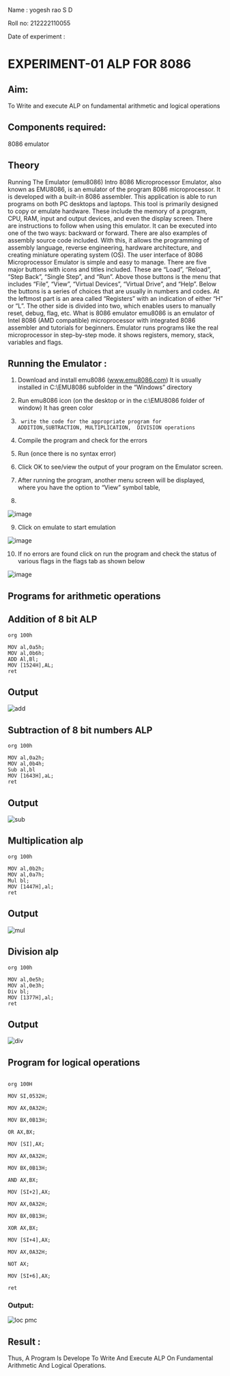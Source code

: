 Name : yogesh rao S D

Roll no: 212222110055

Date of experiment :

# EXPERIMENT-01 ALP FOR 8086

## Aim:
To Write and execute ALP on fundamental arithmetic and logical operations

## Components required: 
8086  emulator 

## Theory 
Running The Emulator (emu8086) Intro 8086 Microprocessor Emulator, also known as EMU8086, is an emulator of the program 8086 microprocessor. It is developed with a built-in 8086 assembler. This application is able to run programs on both PC desktops and laptops. This tool is primarily designed to copy or emulate hardware. These include the memory of a program, CPU, RAM, input and output devices, and even the display screen. There are instructions to follow when using this emulator. It can be executed into one of the two ways: backward or forward. There are also examples of assembly source code included. With this, it allows the programming of assembly language, reverse engineering, hardware architecture, and creating miniature operating system (OS). The user interface of 8086 Microprocessor Emulator is simple and easy to manage. There are five major buttons with icons and titles included. These are “Load”, “Reload”, “Step Back”, “Single Step”, and “Run”. Above those buttons is the menu that includes “File”, “View”, “Virtual Devices”, “Virtual Drive”, and “Help”. Below the buttons is a series of choices that are usually in numbers and codes. At the leftmost part is an area called “Registers” with an indication of either “H” or “L”. The other side is divided into two, which enables users to manually reset, debug, flag, etc. What is 8086 emulator emu8086 is an emulator of Intel 8086 (AMD compatible) microprocessor with integrated 8086 assembler and tutorials for beginners. Emulator runs programs like the real microprocessor in step-by-step mode. it shows registers, memory, stack, variables and flags.


 ## Running the Emulator :
1.	Download and install emu8086 (www.emu8086.com) It is usually installed in C:\EMU8086 subfolder in the “Windows” directory
2.	  Run  emu8086 icon (on the desktop or in the c:\EMU8086 folder of window) It has green color 
 
 
3.		write the code for the appropriate program for ADDITION,SUBTRACTION, MULTIPLICATION,  DIVISION operations 

4.	 Compile the program and check for the errors 
5.	Run (once there is no syntax error) 

6.	Click OK to see/view the output of your program on the Emulator screen. 


7.	After running the program, another menu screen will be displayed, where you have the option to “View” symbol table,
8.	 


![image](https://user-images.githubusercontent.com/36288975/189273263-d65baae9-4b8f-4723-afb3-c0ffa4052b04.png)











9.	Click on emulate to start emulation 








![image](https://user-images.githubusercontent.com/36288975/189273273-9bb36ec1-e2e8-4892-8d35-37707332bfdc.png)








10.	If no errors are found click on run the program and check the status of various flags in the flags tab as shown below 






![image](https://user-images.githubusercontent.com/36288975/189273277-113a2a33-4a40-4ff8-95a5-ecd3a1f504fe.png)







## Programs for arithmetic  operations

## Addition  of 8 bit ALP 
```
org 100h

MOV al,0a5h;
MOV al,0b6h;
ADD Al,Bl;
MOV [1524H],AL;
ret
```
## Output  

![add](https://github.com/yogeshrao05/EXPERIMENT--01-ALP-FOR-8086/assets/122008288/d93c558e-e9cb-42fb-b1d8-5a573872ce9f)


## Subtraction   of 8 bit numbers  ALP 
```
org 100h

MOV al,0a2h;
MOV al,0b4h;
Sub al,bl
MOV [1643H],aL;
ret

```
 
## Output  


![sub](https://github.com/yogeshrao05/EXPERIMENT--01-ALP-FOR-8086/assets/122008288/e44be22c-ba65-40ac-b8cb-03b690d4e476)


## Multiplication alp 
```
org 100h

MOV al,0b2h;
MOV al,0a7h;
Mul bl;
MOV [1447H],al;
ret
```

 ## Output  



 ![mul](https://github.com/yogeshrao05/EXPERIMENT--01-ALP-FOR-8086/assets/122008288/f59971e6-f623-4e66-8ca1-24e877f5eec0)



## Division alp 
```
org 100h

MOV al,0e5h;
MOV al,0e3h;
Div bl;
MOV [1377H],al;
ret
```

## Output  



![div](https://github.com/yogeshrao05/EXPERIMENT--01-ALP-FOR-8086/assets/122008288/68194fdf-77da-4fe2-93ac-eb3e6db5dde3)

## Program for logical  operations
```

org 100H  

MOV SI,0532H;

MOV AX,0A32H;

MOV BX,0B13H;

OR AX,BX;

MOV [SI],AX;

MOV AX,0A32H;

MOV BX,0B13H;

AND AX,BX; 

MOV [SI+2],AX;

MOV AX,0A32H;

MOV BX,0B13H; 

XOR AX,BX;    

MOV [SI+4],AX;

MOV AX,0A32H;

NOT AX; 

MOV [SI+6],AX;

ret 
```
### Output:



![loc pmc](https://github.com/yogeshrao05/EXPERIMENT--01-ALP-FOR-8086/assets/122008288/37ac9bd5-364c-47c8-ba87-f5e957d56cb6)



## Result :
 

Thus, A Program Is Develope To Write And Execute ALP On Fundamental Arithmetic And Logical Operations.






